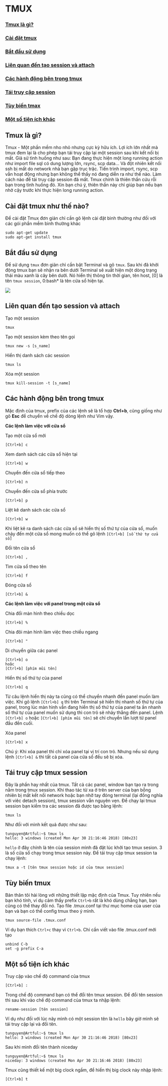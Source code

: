 # TMUX
### [Tmux là gì?](#p1)
### [Cài đặt tmux](#p2)
### [Bắt đầu sử dụng](#p3)
### [Liên quan đến tạo session và attach](#p4)
### [Các hành động bên trong tmux](#p5)
### [Tái truy cập session](#p6)
### [Tùy biến tmax](#p7)
### [Một số tiện ích khác](#p8)

<a name="p1"></a>
## Tmux là gì?

Tmux - Một phần mềm nho nhỏ nhưng cực kỳ hữu ích. Lợi ích lớn nhất mà tmux đem lại là cho phép bạn tái truy cập lại một session sau khi kết nối bị mất. Giả sử tình huống như sau: Bạn đang thực hiện một long running action như import file sql có dung lượng lớn, rsync, scp data... Và đột nhiên kết nối ssh bị mất do network nhà bạn gặp trục trặc. Tiến trình import, rsync, scp vẫn hoạt động nhưng bạn không thể thấy nó đang diễn ra như thế nào. Làm cách nào để tái truy cập session đã mất. Tmux chính là thiên thần cứu rỗi bạn trong tình huống đó. Xin bạn chú ý, thiên thần này chỉ giúp bạn nếu bạn nhờ cậy trước khi thực hiện long running action.

<a name="p2"></a>
## Cài đặt tmux như thế nào?

Để cài đặt Tmux đơn giản chỉ cần gõ lệnh cài đặt bình thường như đối với các gói phần mềm bình thường khác

```
sudo apt-get update
sudo apt-get install tmux
```

<a name="p3"></a>
## Bắt đầu sử dụng

Để sử dụng ```tmux``` đơn giản chỉ cần bật Terminal và gõ ```tmux```. Sau khi đã khởi động tmux bạn sẽ nhận ra bên dưới Terminal sẽ xuất hiện một dòng trạng thái màu xanh lá cây bên dưới. Nó hiển thị thông tin thời gian, tên host, [0] là tên ```tmux session```, 0:bash* là tên cửa sổ hiện tại.

<image src="https://i.imgur.com/abOYpRv.png"></image>

<a name="p4"></a>
## Liên quan đến tạo session và attach

Tạo một session
```
tmux
```
Tạo một session kèm theo tên gọi
```
tmux new -s [s_name]
```
Hiển thị danh sách các session
```
tmux ls
```
Xóa một session
```
tmux kill-session -t [s_name]
```

<a name="p5"></a>
## Các hành động bên trong tmux

Mặc định của tmux, prefix của các lệnh sẽ là tổ hợp **Ctrl+b**, cũng giống như gõ **Esc** để chuyển về chế độ dòng lệnh như Vim vậy.

**Các lệnh làm việc với cửa sổ**

Tạo một cửa sổ mới
```
[Ctrl+b] c
```
Xem danh sách các cửa sổ hiện tại
```
[Ctrl+b] w                                                        
```
Chuyển đến cửa sổ tiếp theo
```
[Ctrl+b] n
```
Chuyển đến cửa sổ phía trước
```
[Ctrl+b] p
```
Liệt kê danh sách các cửa sổ
```
[Ctrl+b] w
```
Khi liệt kê ra danh sách các cửa sổ sẽ hiển thị số thứ tự của cửa sổ, muốn chảy đến một cửa sổ mong muốn có thể gõ lệnh ```[Ctrl+b] [số thứ tự cửa sổ]```

Đổi tên cửa sổ
```
[Ctrl+b] ,
```
Tìm cửa sổ theo tên
```
[Ctrl+b] f
```
Đóng cửa sổ
```
[Ctrl+b] &
```

**Các lệnh làm việc với panel trong một cửa sổ**

Chia đổi màn hình theo chiều dọc
```
[Ctrl+b] %
```
Chia đôi màn hình làm việc theo chiều ngang
```
[Ctrl+b] "
```
Di chuyển giữa các panel
```
[Ctrl+b] o
hoặc
[Ctrl+b] [phím mũi tên]
```
Hiển thị số thứ tự của panel
```
[Ctrl+b] q
```
Từ câu lệnh hiển thị này ta cũng có thể chuyển nhanh đến panel muốn làm việc. Khi gõ lệnh ```[Ctrl+b] q``` thì trên Terminal sẽ hiển thị nhanh số thứ tự của panel, trong lúc màn hình vẫn đang hiển thị số thứ tự của panel ta ấn nhanh số thứ tự của panel muốn sử dụng thì con trỏ sẽ nhảy thẳng đến panel. Lệnh ```[Ctrl+b] o``` hoặc ```[Ctrl+b] [phím mũi tên]``` sẽ chỉ chuyển lần lượt từ panel đầu đến cuối.

Xóa panel
```
[Ctrl+b] x
```
Chú ý: Khi xóa panel thì chỉ xóa panel tại vị trí con trỏ. Nhưng nếu sử dụng lệnh ```[Ctrl+b] &``` thì tất cả panel của cửa sổ đều sẽ bị xóa.

<a name="p6"></a>
## Tái truy cập tmux session

Đây là phần hay nhất của tmux. Tất cả các panel, window bạn tạo ra trong nằm trong tmux session. Khi thao tác từ xa ở trên server của bạn bỗng nhiên bị mất kết nối network hoặc bạn nhỡ tay đóng terminal (lại đồng nghĩa với viêc detach session), tmux session vẫn nguyên vẹn. Để chạy lại tmux session bạn kiểm tra các session đã được tạo bằng lệnh:
```
tmux ls
```
Như đối với mình kết quả được như sau:
```
tunguyen@Artful:~$ tmux ls
hello: 3 windows (created Mon Apr 30 21:16:46 2018) [80x23]
```

``hello`` ở đây chính là tên của session mình đã đặt lúc khởi tạo tmux sesion. 3 là số cửa sổ chạy trong tmux session này.
Để tái truy cập tmux session ta chạy lệnh:
```
tmux a -t [tên tmux session hoặc id của tmux session]
```

<a name="p7"></a>
## Tùy biến tmux

Bản thân tôi hài lòng với những thiết lập mặc định của Tmux. Tuy nhiên nếu bạn khó tính, ví dụ cảm thấy prefix ``Ctrl+b`` rất là khó dùng chẳng hạn, bạn cũng có thể thay đổi nó. Tạo file .tmux.conf tại thư mục home của user của bạn và bạn có thể config tmux theo ý mình.
```
tmux source-file .tmux.conf
```
Ví dụ bạn thích ``Ctrl+c`` thay vì ``Ctrl+b``. Chỉ cần viết vào file .tmux.conf mới tạo
```
unbind C-b
set -g prefix C-a
```

<a name="p8"></a>
## Một số tiện ích khác

Truy cập vào chế độ command của tmux
```
[Ctrl+b] :
```
Trong chế độ command bạn có thể đổi tên tmux session. Để đổi tên session thì sau khi vào chế độ command của tmux ta nhập lệnh:
```
rename-session [tên session]
```

Ví dụ như đối với lúc nãy mình có một session tên là ``hello`` bây giờ mình sẽ tái truy cập lại và đổi tên.
```
tunguyen@Artful:~$ tmux ls
hello: 3 windows (created Mon Apr 30 21:16:46 2018) [80x23]
```
Sau khi mình đổi tên thành niceday
```
tunguyen@Artful:~$ tmux ls
niceday: 3 windows (created Mon Apr 30 21:16:46 2018) [80x23]
```
Tmux cũng thiết kế một big clock ngầm, để hiển thị big clock này nhập lệnh:
```
[Ctrl+b] t
```
